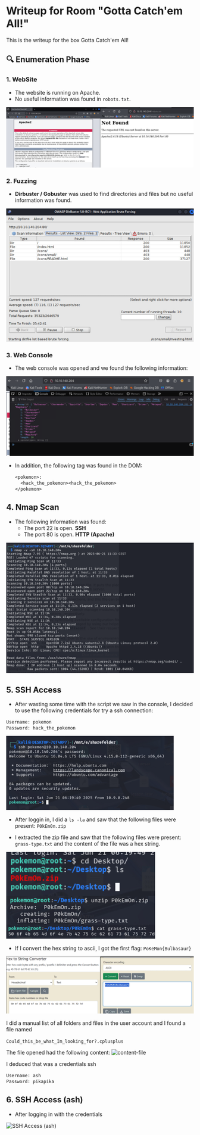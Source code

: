 # Writeup for Room "Gotta Catch'em All!"

This is the writeup for the box Gotta Catch'em All!

## 🔍 Enumeration Phase

### 1. WebSite
- The website is running on Apache.
- No useful information was found in `robots.txt`.

![WebSite](https://github.com/MCornejoDev/TryHackMe/blob/main/rooms/gotta-catch'em-all!/screenshots/00.png)

### 2. Fuzzing
-  **Dirbuster / Gobuster** was used to find directories and files but no useful information was found.

![Fuzzing](https://github.com/MCornejoDev/TryHackMe/blob/main/rooms/gotta-catch'em-all!/screenshots/01.png)

### 3. Web Console
- The web console was opened and we found the following information:

![Web Console](https://github.com/MCornejoDev/TryHackMe/blob/main/rooms/gotta-catch'em-all!/screenshots/02.png)

- In addition, the following tag was found in the DOM:
  ```
  <pokemon>:
    <hack_the_pokemon><hack_the_pokemon>
  </pokemon>
  ```

## 4. Nmap Scan
- The following information was found:
  - The port 22 is open. **SSH**
  - The port 80 is open. **HTTP (Apache)**

![Nmap Scan](https://github.com/MCornejoDev/TryHackMe/blob/main/rooms/gotta-catch'em-all!/screenshots/03.png)

## 5. SSH Access
- After wasting some time with the script we saw in the console, I decided to use the following credentials for try a ssh connection:
```
Username: pokemon
Password: hack_the_pokemon
```

![SSH Access](https://github.com/MCornejoDev/TryHackMe/blob/main/rooms/gotta-catch'em-all!/screenshots/04.png)

- After loggin in, I did a ```ls -la``` and saw that the following files were present: ```P0kEm0n.zip```

- I extracted the zip file and saw that the following files were present: ```grass-type.txt``` and the content of the file was a hex string.

![P0kEm0n.zip](https://github.com/MCornejoDev/TryHackMe/blob/main/rooms/gotta-catch'em-all!/screenshots/05.png)
  
- If I convert the hex string to ascii, I got the first flag: ```PoKeMon{Bulbasaur}```

![first-flag](https://github.com/MCornejoDev/TryHackMe/blob/main/rooms/gotta-catch'em-all!/screenshots/06.png)

I did a manual list of all folders and files in the user account and I found a file named 

```Could_this_be_what_Im_looking_for?.cplusplus```

The file opened had the following content:
![content-file](https://github.com/MCornejoDev/TryHackMe/blob/main/rooms/gotta-catch'em-all!/screenshots/07.png)

I deduced that was a credentials ssh

```
Username: ash
Password: pikapika
```

## 6. SSH Access (ash)

- After logging in with the credentials

![SSH Access (ash)](https://github.com/MCornejoDev/TryHackMe/blob/main/rooms/gotta-catch'em-all!/screenshots/08.png)